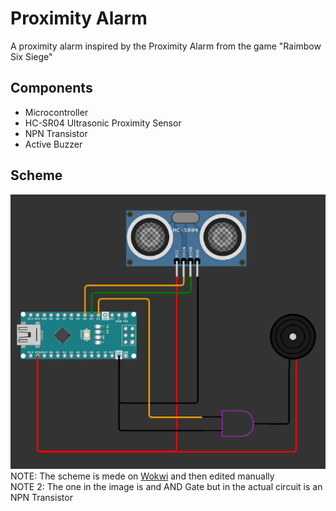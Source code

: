 # Proximity Alarm

A proximity alarm inspired by the Proximity Alarm from the game "Raimbow Six Siege"

## Components
- Microcontroller
- HC-SR04 Ultrasonic Proximity Sensor
- NPN Transistor
- Active Buzzer

## Scheme
![Alt Text](/showcase/Screenshot%202023-09-03%20113233.png)
<br>
NOTE: The scheme is mede on [Wokwi](https://wokwi.com) and then edited manually
<br>
NOTE 2: The one in the image is and AND Gate but in the actual circuit is an NPN Transistor

